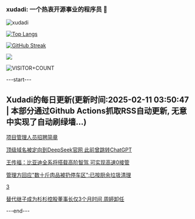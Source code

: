 ### xudadi: 一个热衷开源事业的程序员 👋

![xudadi](https://github-readme-stats-git-masterorgs-github-readme-stats-team.vercel.app/api?username=xudadi)

[![Top Langs](https://github-readme-stats.vercel.app/api/top-langs/?username=xudadi)](https://github.com/anuraghazra/github-readme-stats)

[![GitHub Streak](https://streak-stats.demolab.com?user=xudadi&locale=zh_Hans)](https://git.io/streak-stats)

![](https://raw.githubusercontent.com/xudadi/xudadi/main/assets/github-contribution-grid-snake.svg)

![VISITOR+COUNT](https://komarev.com/ghpvc/?username=xudadi&label=VISITOR+COUNT)


---start---

## Xudadi的每日更新(更新时间:2025-02-11 03:50:47 | 本部分通过Github Actions抓取RSS自动更新, 无意中实现了自动刷绿墙...)

[项目管理人员招聘简章](https://www.gongkaoleida.com/article/2283599)

[顶级域名被定向到DeepSeek官网 此前曾跳转ChatGPT](https://m.163.com/news/article/JO23S1AR051492T3.html)

[王传福：比亚迪全系将搭载高阶智驾 可实现高速0接管](https://m.163.com/news/article/JO2K3S140512B07B.html)

[管理方回应"数十斤肉品被扔停车区":已按厨余垃圾清理](https://m.163.com/news/article/JO2G19K5051492T3.html)

[3](https://m.163.com/touch/news/sub/domestic)

[替代继子成为杉杉控股董事长仅3个月时间 周婷卸任](https://m.163.com/news/article/JO2EQBTV05199NPP.html)

---end---
